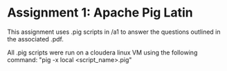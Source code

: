 # Assignment 1: Apache Pig Latin

This assignment uses .pig scripts in /a1 to answer the questions outlined in the associated .pdf.

All .pig scripts were run on a cloudera linux VM using the following command: "pig -x local <script_name>.pig"
